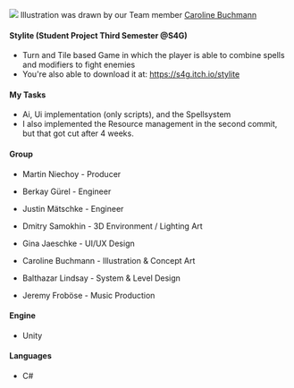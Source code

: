 [![](Images\Banner.png)](https://www.instagram.com/feliecho_official/)
Illustration was drawn by our Team member [Caroline Buchmann](https://www.artstation.com/feliecho_official)

#### Stylite (Student Project Third Semester @S4G)
- Turn and Tile based Game in which the player is able to combine spells and modifiers to fight enemies
- You're also able to download it at: https://s4g.itch.io/stylite

#### My Tasks
- Ai, Ui implementation (only scripts), and the Spellsystem
- I also implemented the Resource management in the second commit, but that got cut after 4 weeks.

#### Group
- Martin Niechoy - Producer

- Berkay Gürel - Engineer

- Justin Mätschke - Engineer

- Dmitry Samokhin - 3D Environment / Lighting Art

- Gina Jaeschke - UI/UX Design

- Caroline Buchmann - Illustration & Concept Art

- Balthazar Lindsay - System & Level Design

- Jeremy Froböse - Music Production

#### Engine
- Unity

#### Languages
- C#
